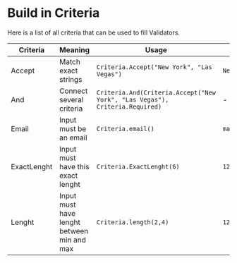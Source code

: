 # Build in Criteria

Here is a list of all criteria that can be used to fill Validators.


| Criteria        | Meaning           | Usage  | Valid Input | Translation-key|
| --------------- |-------------------| -------|-------------|----------------|
| Accept          | Match exact strings | `Criteria.Accept("New York", "Las Vegas")` | `New York` | *.allowed_values |
| And          | Connect several criteria | `Criteria.And(Criteria.Accept("New York", "Las Vegas"), Criteria.Required)` | - | - |
| Email          | Input must be an email | `Criteria.email()` | `max.mustermann@dmn.com` | *.valid_email |
| ExactLenght          | Input must have this exact lenght | `Criteria.ExactLenght(6)` | `123456` | *.exact_lenght |
| Lenght          | Input must have lenght between min and max | `Criteria.length(2,4)` | `123` | *.length |


